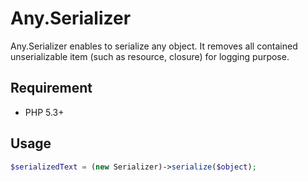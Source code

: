 Any.Serializer
===============

Any.Serializer enables to serialize any object. It removes all contained unserializable item (such as resource, closure) for logging purpose.

Requirement
-----------

 * PHP 5.3+

Usage
-----
```php
$serializedText = (new Serializer)->serialize($object);
```
